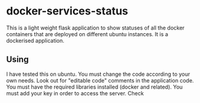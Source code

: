# docker-services-status

This is a light weight flask application to show statuses of all the docker containers that are deployed on different ubuntu instances.
It is a dockerised application.

## Using

I have tested this on ubuntu. You must change the code according to your own needs. Look out for "editable code" comments in the application code.
You must have the required libraries installed (docker and related).
You must add your key in order to access the server. Check 


